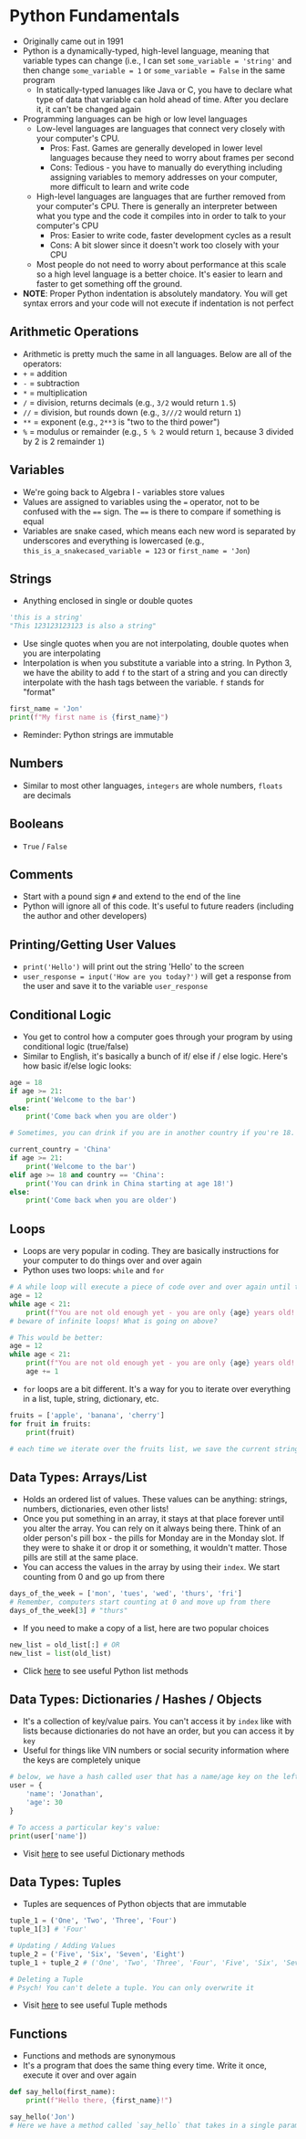 # Python Fundamentals
- Originally came out in 1991
- Python is a dynamically-typed, high-level language, meaning that variable types can change (i.e., I can set `some_variable = 'string'` and then change `some_variable = 1` or `some_variable = False` in the same program
  - In statically-typed lanuages like Java or C, you have to declare what type of data that variable can hold ahead of time. After you declare it, it can't be changed again
- Programming languages can be high or low level languages
    - Low-level languages are languages that connect very closely with your computer's CPU.
        - Pros: Fast. Games are generally developed in lower level languages because they need to worry about frames per second
        - Cons: Tedious - you have to manually do everything including assigning variables to memory addresses on your computer, more difficult to learn and write code
    - High-level languages are languages that are further removed from your computer's CPU. There is generally an interpreter between what you type and the code it compiles into in order to talk to your computer's CPU
        - Pros: Easier to write code, faster development cycles as a result
        - Cons: A bit slower since it doesn't work too closely with your CPU
    - Most people do not need to worry about performance at this scale so a high level language is a better choice. It's easier to learn and faster to get something off the ground.
- **NOTE**: Proper Python indentation is absolutely mandatory. You will get syntax errors and your code will not execute if indentation is not perfect

## Arithmetic Operations
- Arithmetic is pretty much the same in all languages. Below are all of the operators:
- `+` = addition
- `-` = subtraction
- `*` = multiplication
- `/` = division, returns decimals (e.g., `3/2` would return `1.5`)
- `//` = division, but rounds down (e.g., `3///2` would return `1`)
- `**` = exponent (e.g., `2**3` is "two to the third power")
- `%` = modulus or remainder (e.g., `5 % 2` would return `1`, because 3 divided by 2 is 2 remainder `1`)

## Variables
- We're going back to Algebra I - variables store values
- Values are assigned to variables using the `=` operator, not to be confused with the `==` sign. The `==` is there to compare if something is equal
- Variables are snake cased, which means each new word is separated by underscores and everything is lowercased (e.g., `this_is_a_snakecased_variable = 123` or `first_name = 'Jon`)

## Strings
- Anything enclosed in single or double quotes
```python
'this is a string'
"This 123123123123 is also a string"
```
- Use single quotes when you are not interpolating, double quotes when you are interpolating
- Interpolation is when you substitute a variable into a string. In Python 3, we have the ability to add `f` to the start of a string and you can directly interpolate with the hash tags between the variable. `f` stands for "format"
```python
first_name = 'Jon'
print(f"My first name is {first_name}")
```
- Reminder: Python strings are immutable

## Numbers
- Similar to most other languages, `integers` are whole numbers, `floats` are decimals

## Booleans
- `True` / `False`

## Comments
- Start with a pound sign `#` and extend to the end of the line
- Python will ignore all of this code. It's useful to future readers (including the author and other developers)

## Printing/Getting User Values
- `print('Hello')` will print out the string 'Hello' to the screen
- `user_response = input('How are you today?')` will get a response from the user and save it to the variable `user_response`

## Conditional Logic
- You get to control how a computer goes through your program by using conditional logic (true/false)
- Similar to English, it's basically a bunch of if/ else if / else logic. Here's how basic if/else logic looks:
```python
age = 18
if age >= 21:
    print('Welcome to the bar')
else:
    print('Come back when you are older')

# Sometimes, you can drink if you are in another country if you're 18. Let's account for that.

current_country = 'China'
if age >= 21:
    print('Welcome to the bar')
elif age >= 18 and country == 'China':
    print('You can drink in China starting at age 18!')
else:
    print('Come back when you are older')
```

## Loops
- Loops are very popular in coding. They are basically instructions for your computer to do things over and over again
- Python uses two loops: `while` and `for`
```python
# A while loop will execute a piece of code over and over again until the condition is true
age = 12
while age < 21:
    print(f"You are not old enough yet - you are only {age} years old! Come back when you are older.")
# beware of infinite loops! What is going on above?

# This would be better:
age = 12
while age < 21:
    print(f"You are not old enough yet - you are only {age} years old! Come back when you are older.")
    age += 1
```
- `for` loops are a bit different. It's a way for you to iterate over everything in a list, tuple, string, dictionary, etc.
```python
fruits = ['apple', 'banana', 'cherry']
for fruit in fruits:
    print(fruit)

# each time we iterate over the fruits list, we save the current string as the variable fruit and print it out
```

## Data Types: Arrays/List
- Holds an ordered list of values. These values can be anything: strings, numbers, dictionaries, even other lists!
- Once you put something in an array, it stays at that place forever until you alter the array. You can rely on it always being there. Think of an older person's pill box - the pills for Monday are in the Monday slot. If they were to shake it or drop it or something, it wouldn't matter. Those pills are still at the same place.
- You can access the values in the array by using their `index`. We start counting from 0 and go up from there
```python
days_of_the_week = ['mon', 'tues', 'wed', 'thurs', 'fri']
# Remember, computers start counting at 0 and move up from there
days_of_the_week[3] # "thurs"
```
- If you need to make a copy of a list, here are two popular choices
```python
new_list = old_list[:] # OR
new_list = list(old_list)
```
- Click [here](https://www.w3schools.com/python/python_ref_list.asp) to see useful Python list methods

## Data Types: Dictionaries / Hashes / Objects
- It's a collection of key/value pairs. You can't access it by `index` like with lists because dictionaries do not have an order, but you can access it by `key`
- Useful for things like VIN numbers or social security information where the keys are completely unique
```python
# below, we have a hash called user that has a name/age key on the left and values on the right
user = {
    'name': 'Jonathan',
    'age': 30
}

# To access a particular key's value:
print(user['name'])
```
- Visit [here](https://www.w3schools.com/python/python_ref_dictionary.asp) to see useful Dictionary methods

## Data Types: Tuples
- Tuples are sequences of Python objects that are immutable
```python
tuple_1 = ('One', 'Two', 'Three', 'Four')
tuple_1[3] # 'Four'

# Updating / Adding Values
tuple_2 = ('Five', 'Six', 'Seven', 'Eight')
tuple_1 + tuple_2 # ('One', 'Two', 'Three', 'Four', 'Five', 'Six', 'Seven', 'Eight') This returns a new tuple, but does not alter original

# Deleting a Tuple
# Psych! You can't delete a tuple. You can only overwrite it
```
- Visit [here](https://www.w3schools.com/python/python_tuples.asp) to see useful Tuple methods

## Functions
- Functions and methods are synonymous
- It's a program that does the same thing every time. Write it once, execute it over and over again
```python
def say_hello(first_name):
    print(f"Hello there, {first_name}!")

say_hello('Jon')
# Here we have a method called `say_hello` that takes in a single parameter/argument called `first_name`. We passed in `Jon` as the argument, so `Jon` gets saved as `first_name` when we run through the code. We can then interpolate `first_name` into the string that gets printed out.
```